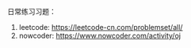 日常练习习题：
1. leetcode: https://leetcode-cn.com/problemset/all/
2. nowcoder: https://www.nowcoder.com/activity/oj
